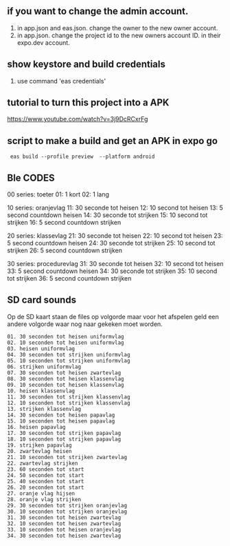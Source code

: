 
## if you want to change the admin account.
1. in app.json and eas.json. change the owner to the new owner account.
2. in app.json. change the project id to the new owners account ID. in their expo.dev account.



## show keystore and build credentials
1.   use command 'eas credentials'


## tutorial to turn this project into a APK
https://www.youtube.com/watch?v=3j9DcRCxrFg


## script to make a build and get an APK in expo go
```
 eas build --profile preview  --platform android
```

## Ble CODES

00 series: toeter
    01:  1 kort
    02:  1 lang
    
10 series: oranjevlag
    11:    30 seconde tot heisen
    12:    10 second tot heisen
    13:    5 second countdown heisen
    14:    30 seconde tot strijken
    15:    10 second tot strijken
    16:    5 second countdown strijken

20 series: klassevlag
    21:    30 seconde tot heisen
    22:    10 second tot heisen
    23:    5 second countdown heisen
    24:    30 seconde tot strijken
    25:    10 second tot strijken
    26:    5 second countdown strijken

30 series: procedurevlag
    31:    30 seconde tot heisen
    32:    10 second tot heisen
    33:    5 second countdown heisen
    34:    30 seconde tot strijken
    35:    10 second tot strijken
    36:    5 second countdown strijken

## SD card sounds 

Op de SD kaart staan de files op volgorde maar voor het afspelen geld een andere volgorde waar nog naar gekeken moet worden.

    01. 30 seconden tot heisen uniformvlag
    02. 10 seconden tot heisen uniformvlag
    03. heisen uniformvlag
    04. 30 seconden tot strijken uniformvlag
    05. 10 seconden tot strijken uniformvlag
    06. strijken uniformvlag
    07. 30 seconden tot heisen zwartevlag
    08. 30 seconden tot heisen klassenvlag
    09. 10 seconden tot heisen klassenvlag
    10. heisen klassenvlag
    11. 30 seconden tot strijken klassenvlag
    12. 10 seconden tot strijken klassenvlag
    13. strijken klassenvlag
    14. 30 seconden tot heisen papavlag
    15. 10 seconden tot heisen papavlag
    16. heisen papavlag
    17. 30 seconden tot strijken papavlag
    18. 10 seconden tot strijken papavlag
    19. strijken papavlag
    20. zwartevlag heisen
    21. 10 seconden tot strijken zwartevlag
    22. zwartevlag strijken
    23. 60 seconden tot start
    24. 50 seconden tot start
    25. 40 seconden tot start
    26. 20 seconden tot start
    27. oranje vlag hijsen
    28. oranje vlag strijken
    29. 30 seconden tot strijken oranjevlag
    30. 10 seconden tot strijken oranjevlag
    31. 30 seconden tot heisen zwartevlag
    32. 10 seconden tot heisen zwartevlag
    33. 10 seconden tot heisen oranjevlag
    34. 30 seconden tot heisen zwartevlag
